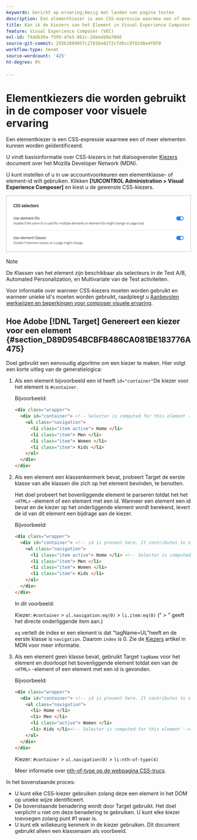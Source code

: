 ```yaml
---
keywords: Gericht op ervaring;Bezig met landen van pagina testen
description: Een elementkiezer is een CSS-expressie waarmee een of meer elementen kunnen worden geïdentificeerd. Leer hoe u elementkiezers in de Adobe kunt gebruiken [!DNL Target] Visual Experience Composer (VEC).
title: Kan ik de Kiezers van het Element in Visual Experience Composer (VEC) gebruiken?
feature: Visual Experience Composer (VEC)
exl-id: f4ddb30a-f599-4fe5-861c-2deeeb9a70dd
source-git-commit: 293b2869957c2781be8272cfd0cc9f82d8e4f0f0
workflow-type: tm+mt
source-wordcount: '425'
ht-degree: 0%

---
```


# Elementkiezers die worden gebruikt in de composer voor visuele ervaring

Een elementkiezer is een CSS-expressie waarmee een of meer elementen kunnen worden geïdentificeerd.

U vindt basisinformatie over CSS-kiezers in het dialoogvenster [Kiezers](https://developer.mozilla.org/en-US/docs/Web/Guide/CSS/Getting_started/Selectors) document over het Mozilla Developer Network (MDN).

U kunt instellen of u in uw accountvoorkeuren een elementklasse- of element-id wilt gebruiken. Klikken **[!UICONTROL Administration > Visual Experience Composer]** en kiest u de gewenste CSS-kiezers.

![css_selectors, afbeelding](assets/css_selectors.png)

>[!NOTE]
>
>De Klassen van het element zijn beschikbaar als selecteurs in de Test A/B, Automated Personalization, en Multivariate van de Test activiteiten.

Voor informatie over wanneer CSS-kiezers moeten worden gebruikt en wanneer unieke id&#39;s moeten worden gebruikt, raadpleegt u [Aanbevolen werkwijzen en beperkingen voor composer visuele ervaring](/help/main/c-experiences/c-visual-experience-composer/experience-composer-best-practices.md#concept_E284B3F704C04406B174D9050A2528A6).

## Hoe Adobe [!DNL Target] Genereert een kiezer voor een element {#section_D89D954BCBFB486CA081BE183776A475}

Doel gebruikt een eenvoudig algoritme om een kiezer te maken. Hier volgt een korte uitleg van de generatielogica:

1. Als een element bijvoorbeeld een id heeft `id="container"`De kiezer voor het element is `#container`.

   Bijvoorbeeld:

   ```html
   <div class="wrapper">
     <div id="container"> <!-- Selector is computed for this element -->
       <ul class="navigation">
         <li class="item active"> Home </li>
         <li class="item"> Men </li>
         <li class="item"> Women </li>
         <li class="item"> Kids </li>
       </ul>
     </div>
   </div>
   ```

1. Als een element een klassenkenmerk bevat, probeert Target de eerste klasse van alle klassen die zich op het element bevinden, te benutten.

   Het doel probeert het bovenliggende element te parseren totdat het het `<HTML>` -element of een element met een id. Wanneer een element een id bevat en de kiezer op het onderliggende element wordt berekend, levert de id van dit element een bijdrage aan de kiezer.

   Bijvoorbeeld:

   ```html
   <div class="wrapper">
     <div id="container"> <!-- id is present here. It contributes to selector -->
       <ul class="navigation">
         <li class="item active"> Home </li> <!-- Selector is computed for this element -->
         <li class="item"> Men </li>
         <li class="item"> Women </li>
         <li class="item"> Kids </li>
       </ul>
     </div>
   </div>
   ```

   In dit voorbeeld:

   Kiezer: `#container` > `ul.navigation:eq(0)` > `li.item:eq(0)` (&quot; > &quot; geeft het directe onderliggende item aan.)

   `eq` vertelt de index er een element is dat &quot;tagName=UL&quot;heeft en de eerste klasse is `navigation`. Daarom `index` is 0. Zie de [Kiezers](https://developer.mozilla.org/en-US/docs/Web/Guide/CSS/Getting_started/Selectors) artikel in MDN voor meer informatie.

1. Als een element geen klasse bevat, gebruikt Target `tagName` voor het element en doorloopt het bovenliggende element totdat een van de `<HTML>` -element of een element met een id is gevonden.

   Bijvoorbeeld:

   ```html
   <div class="wrapper">
     <div id="container"> <!-- id is present here. It contributes to selector -->
       <ul class="navigation">
         <li> Home </li>
         <li> Men </li>
         <li class="active"> Women </li>
         <li> Kids </li><!-- Selector is computed for this element -->
       </ul>
     </div>
   </div>
   ```

   Kiezer: `#container` > `ul.navigation(0)` > `li:nth-of-type(4)`

   Meer informatie over [nth-of-type op de webpagina CSS-trucs](https://css-tricks.com/almanac/selectors/n/nth-of-type/).

In het bovenstaande proces:

* U kunt elke CSS-kiezer gebruiken zolang deze een element in het DOM op unieke wijze identificeert.
* De bovenstaande benadering wordt door Target gebruikt. Het doel verplicht u niet om deze benadering te gebruiken. U kunt elke kiezer toevoegen zolang punt #1 waar is.
* U kunt elk willekeurig kenmerk in de kiezer gebruiken. Dit document gebruikt alleen een klassenaam als voorbeeld.
